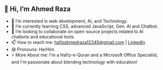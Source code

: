 ## 👋 Hi, I’m Ahmed Raza

- 👀 I’m interested in web development, AI, and Technology.
- 🌱 I’m currently learning CSS, advanced JavaScript, Gen. AI and Chatbot.
- 💞️ I’m looking to collaborate on open-source projects related to AI chatbots and educational tools.
- 📫 How to reach me: hafizahmedraza12345@gmail.com | [LinkedIn](https://www.linkedin.com/in/ahmed-raza4)
- 😄 Pronouns: He/Him
- ⚡ More About me: I'm a Hafiz-e-Quran and a Microsoft Office Specialist, and I'm passionate about blending technology with education!

<!---
Ahmed-Raza4/Ahmed-Raza4 is a ✨ special ✨ repository because its `README.md` (this file) appears on your GitHub profile.
You can click the Preview link to take a look at your changes.
--->
